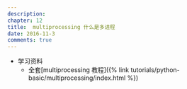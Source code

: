 ```yaml
---
description: 
chapter: 12
title:  multiprocessing 什么是多进程
date: 2016-11-3
comments: true
---
```

* 学习资料
  * 全套[multiprocessing 教程]({% link tutorials/python-basic/multiprocessing/index.html %})


